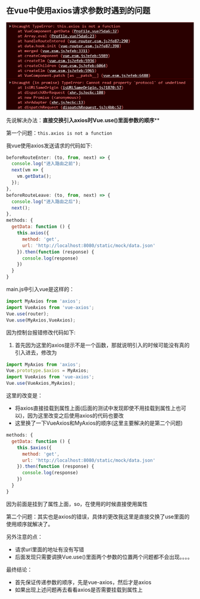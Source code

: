 ## 在vue中使用axios请求参数时遇到的问题

![image-20210103160506561](在vue中使用axios请求参数时遇到的问题.assets/image-20210103160506561.png)

先说解决办法：**直接交换引入axios时Vue.use()里面参数的顺序****

第一个问题：`this.axios is not a function`

我vue使用axios发送请求的代码如下:

```javascript
beforeRouteEnter: (to, from, next) => {
  console.log("进入路由之前");
  next(vm => {
    vm.getData();
  });
},
beforeRouteLeave: (to, from, next) => {
  console.log("进入路由之后");
  next();
},
methods: {
  getData: function () {
    this.axios({
      method: 'get',
      url: 'http://localhost:8080/static/mock/data.json'
    }).then(function (response) {
      console.log(response)
    })
  }
}
```

main.js中引入vue是这样的：

```js
import MyAxios from 'axios';
import VueAxios from 'vue-axios';
Vue.use(router);
Vue.use(MyAxios,VueAxios);
```

因为控制台报错修改代码如下:

1. 首先因为这里的axios提示不是一个函数，那就说明引入的时候可能没有真的引入进去，修改为

```js
import MyAxios from 'axios';
Vue.prototype.$axios = MyAxios;
import VueAxios from 'vue-axios';
Vue.use(VueAxios,MyAxios);
```

这里的改变是：

+ 将axios直接挂载到属性上面(后面的测试中发现即使不用挂载到属性上也可以)，因为这里改变之后使用axios的代码也要改
+ 这里换了一下VueAxios和MyAxios的顺序(这里主要解决的是第二个问题)

```js
methods: {
  getData: function () {
    this.$axios({
      method: 'get',
      url: 'http://localhost:8080/static/mock/data.json'
    }).then(function (response) {
      console.log(response)
    })
  }
}
```

因为前面是挂到了属性上面，so，在使用的时候直接使用属性

第二个问题：其实也是axios的错误，具体的更改我这里是直接交换了use里面的使用顺序就解决了。

另外注意的点：

+ 请求url里面的地址有没有写错
+ 后面发现只需要调换Vue.use()里面两个参数的位置两个问题都不会出现。。。。

最终结论：

+ 首先保证传递参数的顺序，先是vue-axios，然后才是axios
+ 如果出现上述问题再去看看axios是否需要挂载到属性上











